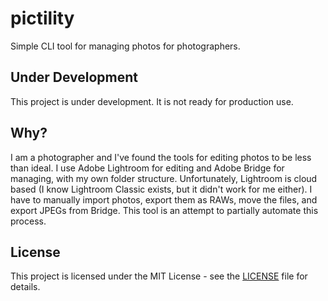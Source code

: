 # pictility

Simple CLI tool for managing photos for photographers.

## Under Development

This project is under development. It is not ready for production use.

## Why?

I am a photographer and I've found the tools for editing photos to be less than ideal. I use Adobe Lightroom for editing and Adobe Bridge for managing, with my own folder structure. Unfortunately, Lightroom is cloud based (I know Lightroom Classic exists, but it didn't work for me either). I have to manually import photos, export them as RAWs, move the files, and export JPEGs from Bridge. This tool is an attempt to partially automate this process.

## License

This project is licensed under the MIT License - see the [LICENSE](LICENSE) file for details.
